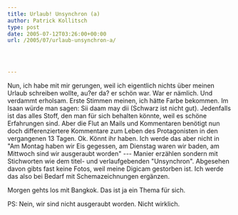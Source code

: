 ```yaml
---
title: Urlaub! Unsynchron (a)
author: Patrick Kollitsch
type: post
date: 2005-07-12T03:26:00+00:00
url: /2005/07/urlaub-unsynchron-a/




---
```

Nun, ich habe mit mir gerungen, weil ich eigentlich nichts über meinen Urlaub schreiben wollte, au?er da? er schön war. War er nämlich. Und verdammt erholsam. Erste Stimmen meinen, ich hätte Farbe bekommen. Im Isaan würde man sagen: Sii daam may dii (Schwarz ist nicht gut). Jedenfalls ist das alles Stoff, den man für sich behalten könnte, weil es schöne Erfahrungen sind. Aber die Flut an Mails und Kommentaren benötigt nun doch differenziertere Kommentare zum Leben des Protagonisten in den vergangenen 13 Tagen. Ok. Könnt ihr haben. Ich werde das aber nicht in "Am Montag haben wir Eis gegessen, am Dienstag waren wir baden, am Mittwoch sind wir ausgeraubt worden" --- Manier erzählen sondern mit Stichworten wie dem titel- und verlaufgebenden "Unsynchron". Abgesehen davon gibts fast keine Fotos, weil meine Digicam gestorben ist. Ich werde das also bei Bedarf mit Schemazeichnungen ergänzen.

Morgen gehts los mit Bangkok. Das ist ja ein Thema für sich. 

PS: Nein, wir sind nicht ausgeraubt worden. Nicht wirklich.
